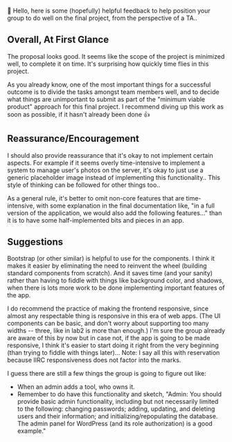 👋 Hello, here is some (hopefully) helpful feedback to help position your group to do well on the final project, from the perspective of a TA..

## Overall, At First Glance
The proposal looks good. It seems like the scope of the project is minimized well, to complete it on time. It's surprising how quickly time flies in this project.

As you already know, one of the most important things for a successful outcome is to divide the tasks amongst team members well, and to decide what things are unimportant to submit as part of the "minimum viable product" approach for this final project. I recommend diving up this work as soon as possible, if it hasn't already been done 👍

## Reassurance/Encouragement
I should also provide reassurance that it's okay to not implement certain aspects. For example if it seems overly time-intensive to implement a system to manage user's photos on the server, it's okay to just use a generic placeholder image instead of implementing this functionality.. This style of thinking can be followed for other things too..

As a general rule, it's better to omit non-core features that are time-intensive, with some explanation in the final documentation like, "in a full version of the application, we would also add the following features..." than it is to have some half-implemented bits and pieces in an app.

## Suggestions
Bootstrap (or other similar) is helpful to use for the components. I think it makes it easier by eliminating the need to reinvent the wheel (building standard components from scratch). And it saves time (and your sanity) rather than having to fiddle with things like background color, and shadows, when there is lots more work to be done implementing important features of the app.

I do recommend the practice of making the frontend responsive, since almost any respectable thing is responsive in this era of web apps. (The UI components can be basic, and don't worry about supporting too many widths -- three, like in lab2 is more than enough.) I'm sure the group already are aware of this by now but in case not, if the app is going to be made responsive, I think it's easier to start doing it right from the very beginning (than trying to fiddle with things later)... Note: I say all this with reservation because IIRC responsiveness does not factor into the marks.

I guess there are still a few things the group is going to figure out like:
- When an admin adds a tool, who owns it.
- Remember to do have this functionality and sketch, "Admin: You should provide basic admin functionality, including but not necessarily limited to the following: changing passwords; adding, updating, and deleting users and their information; and initializing/repopulating the database. The admin panel for WordPress (and its role authorization) is a good example."





